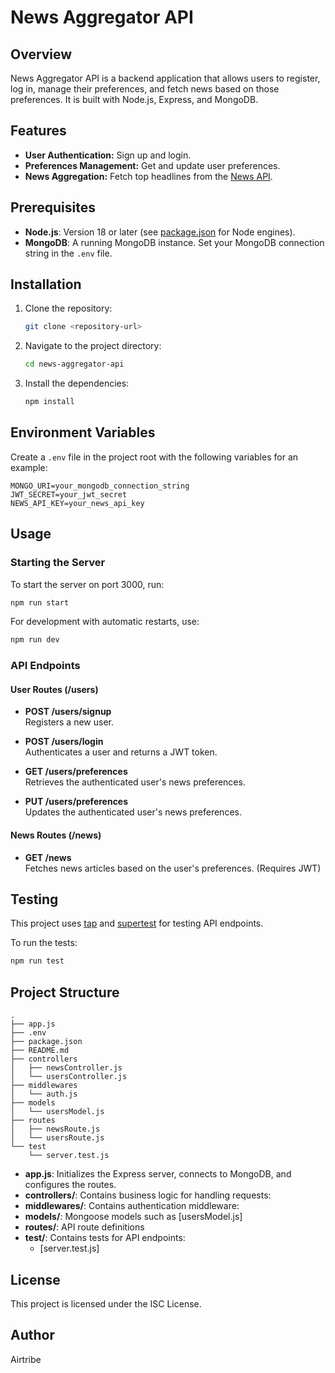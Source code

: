 # News Aggregator API

## Overview

News Aggregator API is a backend application that allows users to register, log in, manage their preferences, and fetch news based on those preferences. It is built with Node.js, Express, and MongoDB.

## Features

- **User Authentication:** Sign up and login.
- **Preferences Management:** Get and update user preferences.
- **News Aggregation:** Fetch top headlines from the [News API](https://newsapi.org/).

## Prerequisites

- **Node.js**: Version 18 or later (see [package.json](d:\airtribe\news-aggregator-api-aneesazc\package.json) for Node engines).
- **MongoDB**: A running MongoDB instance. Set your MongoDB connection string in the `.env` file.

## Installation

1. Clone the repository:
   ```sh
   git clone <repository-url>
   ```
2. Navigate to the project directory:
   ```sh
   cd news-aggregator-api
   ```
3. Install the dependencies:
   ```sh
   npm install
   ```

## Environment Variables

Create a `.env` file in the project root with the following variables for an example:

```properties
MONGO_URI=your_mongodb_connection_string
JWT_SECRET=your_jwt_secret
NEWS_API_KEY=your_news_api_key
```

## Usage

### Starting the Server

To start the server on port 3000, run:

```sh
npm run start
```

For development with automatic restarts, use:

```sh
npm run dev
```

### API Endpoints

#### User Routes (/users)

- **POST /users/signup**  
  Registers a new user.

- **POST /users/login**  
  Authenticates a user and returns a JWT token.

- **GET /users/preferences**  
  Retrieves the authenticated user's news preferences.

- **PUT /users/preferences**  
  Updates the authenticated user's news preferences.

#### News Routes (/news)

- **GET /news**  
  Fetches news articles based on the user's preferences. (Requires JWT)

## Testing

This project uses [tap](https://www.node-tap.org/) and [supertest](https://github.com/visionmedia/supertest) for testing API endpoints.

To run the tests:

```sh
npm run test
```

## Project Structure

```
.
├── app.js
├── .env
├── package.json
├── README.md
├── controllers
│   ├── newsController.js
│   └── usersController.js
├── middlewares
│   └── auth.js
├── models
│   └── usersModel.js
├── routes
│   ├── newsRoute.js
│   └── usersRoute.js
└── test
    └── server.test.js
```

- **app.js**: Initializes the Express server, connects to MongoDB, and configures the routes.
- **controllers/**: Contains business logic for handling requests:
- **middlewares/**: Contains authentication middleware:
- **models/**: Mongoose models such as [usersModel.js]
- **routes/**: API route definitions
- **test/**: Contains tests for API endpoints:
  - [server.test.js]

## License

This project is licensed under the ISC License.

## Author

Airtribe
